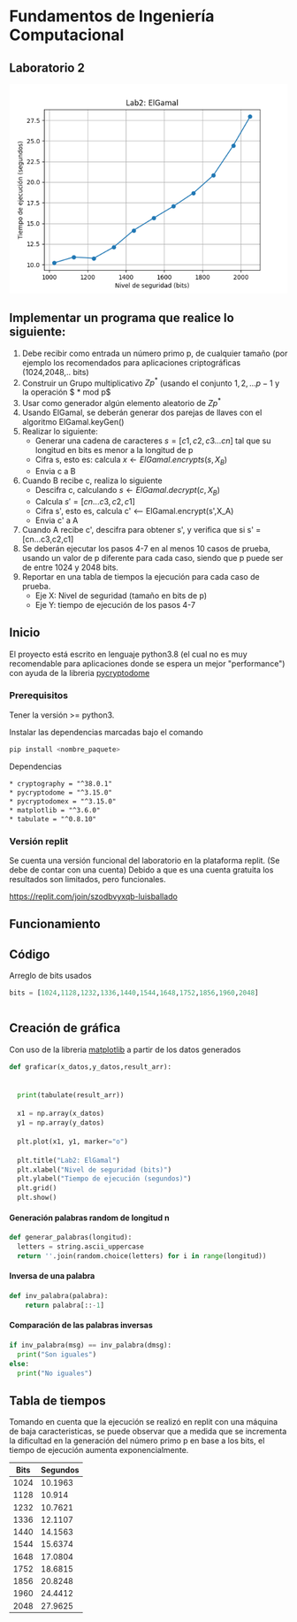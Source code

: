 # Fundamentos de Ingeniería Computacional

## Laboratorio 2

![grafica_resultados](https://raw.githubusercontent.com/luisballado/-fund_ing_comp_labs_dos/main/elgamal_graph.png "Grafica de resultados")

## Implementar un programa que realice lo siguiente: ##

1. Debe recibir como entrada un número primo p, de cualquier tamaño (por ejemplo los recomendados para aplicaciones criptográficas (1024,2048,.. bits)
2. Construir un Grupo multiplicativo $Zp^{*}$ (usando el conjunto ${1,2,...p-1}$ y la operación $ * mod p$
3. Usar como generador algún elemento aleatorio de $Zp^{*}$
4. Usando ElGamal, se deberán generar dos parejas de llaves con el algoritmo ElGamal.keyGen()
5. Realizar lo siguiente:
    * Generar una cadena de caracteres $s = [c1,c2,c3...cn]$ tal que su longitud en bits es menor a la longitud de p
    * Cifra s, esto es: calcula $x \leftarrow ElGamal.encrypts(s,X_{B})$
    *  Envia c a B   
6. Cuando B recibe c, realiza lo siguiente
    * Descifra c, calculando $s \leftarrow ElGamal.decrypt(c,X_{B})$
    * Calcula $s' = [cn...c3,c2,c1]$
    * Cifra s', esto es, calcula c' <-- ElGamal.encrypt(s',X_A)
    * Envia c' a A
7. Cuando A recibe c', descifra para obtener s', y verifica que si s' = [cn...c3,c2,c1]
8. Se deberán ejecutar los pasos 4-7 en al menos 10 casos de prueba, usando un valor de p diferente para cada caso, siendo que p puede ser de entre 1024 y 2048 bits.
9. Reportar en una tabla de tiempos la ejecución para cada caso de prueba.
    * Eje X: Nivel de seguridad (tamaño en bits de p)
    * Eje Y: tiempo de ejecución de los pasos 4-7


## Inicio

El proyecto está escrito en lenguaje python3.8 (el cual no es muy recomendable para aplicaciones donde se espera un mejor "performance") 
con ayuda de la libreria [pycryptodome](https://www.pycryptodome.org/ "pycryptodome")

### Prerequisitos

Tener la versión >= python3.

Instalar las dependencias marcadas bajo el comando 

```bash
pip install <nombre_paquete>
```

Dependencias

```
* cryptography = "^38.0.1"
* pycryptodome = "^3.15.0"
* pycryptodomex = "^3.15.0"
* matplotlib = "^3.6.0"
* tabulate = "^0.8.10"
```

### Versión replit

Se cuenta una versión funcional del laboratorio en la plataforma replit. (Se debe de contar con una cuenta)
Debido a que es una cuenta gratuita los resultados son limitados, pero funcionales.

https://replit.com/join/szodbvyxqb-luisballado


## Funcionamiento



## Código

Arreglo de bits usados

```python
bits = [1024,1128,1232,1336,1440,1544,1648,1752,1856,1960,2048]
```


```python

```

## Creación de gráfica 

Con uso de la libreria [matplotlib](https://matplotlib.org/ "matplotlib") a partir de los datos generados


```python
def graficar(x_datos,y_datos,result_arr):

  
  print(tabulate(result_arr))
  
  x1 = np.array(x_datos)
  y1 = np.array(y_datos)
  
  plt.plot(x1, y1, marker="o")
  
  plt.title("Lab2: ElGamal")
  plt.xlabel("Nivel de seguridad (bits)")
  plt.ylabel("Tiempo de ejecución (segundos)")
  plt.grid()
  plt.show()
```

#### Generación palabras random de longitud n
```python
def generar_palabras(longitud):
  letters = string.ascii_uppercase
  return ''.join(random.choice(letters) for i in range(longitud))
```

#### Inversa de una palabra

```python
def inv_palabra(palabra):
    return palabra[::-1]
```

#### Comparación de las palabras inversas

```python
if inv_palabra(msg) == inv_palabra(dmsg):
  print("Son iguales")
else:
  print("No iguales")
```

## Tabla de tiempos

Tomando en cuenta que la ejecución se realizó en replit con una máquina de baja caracteristicas, se puede observar que a medida que se incrementa la dificultad en la generación del número primo p en base a los bits, el tiempo de ejecución aumenta exponencialmente.

 Bits | Segundos
----- | --------
 1024 | 10.1963
 1128 | 10.914
 1232 | 10.7621
 1336 | 12.1107
 1440 | 14.1563
 1544 | 15.6374
 1648 | 17.0804
 1752 | 18.6815
 1856 | 20.8248
 1960 | 24.4412
 2048 | 27.9625